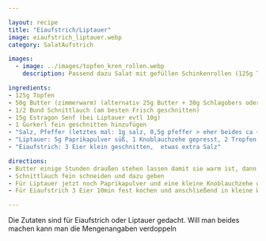 ```yaml
---

layout: recipe
title: "Eiaufstrich/Liptauer"
image: eiaufstrich_liptauer.webp
category: SalatAufstrich

images:
  - image: ../images/topfen_kren_rollen.webp
    description: Passend dazu Salat mit gefüllen Schinkenrollen (125g Topfen, 1-2EL Kren, 1/2 Knoblauchzehe, Salz+Pfeffer)

ingredients:
- 125g Topfen
- 50g Butter (zimmerwarm) (alternativ 25g Butter + 30g Schlagobers oder Sauerrahm)
- 1/2 Bund Schnittlauch (am besten Frisch geschnitten)
- 15g Estragon Senf (bei Liptauer evtl 10g)
- 1 Gurkerl fein geschnitten hinzufügen
- "Salz, Pfeffer (letztes mal: 1g salz, 0,5g pfeffer > eher beides ca +0,5g)"
- "Liptauer: 5g Paprikapulver süß, 1 Knoblauchzehe gepresst, 2 Tropfen End of Sanity Schärfungssauce"
- "Eiaufstrich: 3 Eier klein geschnitten,  etwas extra Salz"

directions:
- Butter einige Stunden draußen stehen lassen damit sie warm ist, dann mit Sauerrahm/Schlagobers sowie Estragon Senf vermischen
- Schnittlauch fein schneiden und dazu geben
- Für Liptauer jetzt noch Paprikapulver und eine kleine Knoblauchzehe gepresst dazugeben
- Für Eiaufstrich 3 Eier 10min fest kochen und anschließend in kleine Würfel schneiden und zur Masse dazugeben. Evtl auch ein Gurkerl klein schneiden und dazugeben

---
```


Die Zutaten sind für Eiaufstrich oder Liptauer gedacht. Will man beides machen kann man die Mengenangaben verdoppeln
